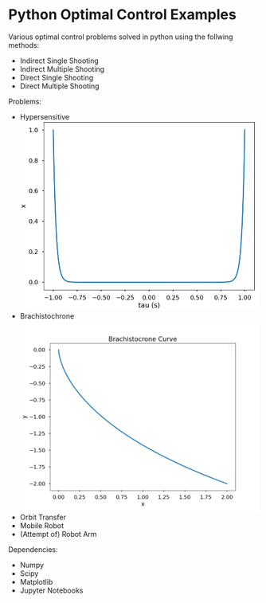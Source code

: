 # Python Optimal Control Examples
Various optimal control problems solved in python using the follwing methods:
- Indirect Single Shooting
- Indirect Multiple Shooting
- Direct Single Shooting
- Direct Multiple Shooting

Problems: 
- Hypersensitive 
![hyper](./Figures/hyper.png)
- Brachistochrone
![brac](./Figures/brachistocrone.png)
- Orbit Transfer
- Mobile Robot
- (Attempt of) Robot Arm

Dependencies: 
- Numpy
- Scipy
- Matplotlib
- Jupyter Notebooks
